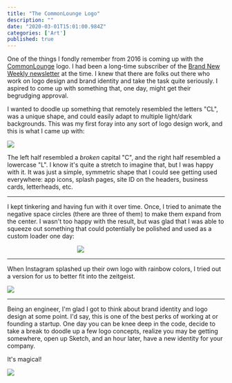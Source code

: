 ```yaml
---
title: "The CommonLounge Logo"
description: ""
date: "2020-03-01T15:01:00.984Z"
categories: ['Art']
published: true
---
```


One of the things I fondly remember from 2016 is coming up with the [CommonLounge](https://commonlounge.com) logo. I had been a long-time subscriber of the [Brand New Weekly newsletter](https://www.underconsideration.com/brandnew/archives/brand_new_newsletter_now_served_weekly.php) at the time. I knew that there are folks out there who work on logo design and brand identity and take the task quite seriously. I aspired to come up with something that, one day, might get their begrudging approval.

I wanted to doodle up something that remotely resembled the letters "CL", was a unique shape, and could easily adapt to multiple light/dark backgrounds. This was my first foray into any sort of logo design work, and this is what I came up with:

![](./logo.png)

The left half resembled a _broken_ capital "C", and the right half resembled a lowercase "L". I know it's quite a stretch to imagine that, but I was happy with it. It was just a simple, symmetric shape that I could see getting used everywhere: app icons, splash pages, site ID on the headers, business cards, letterheads, etc.

---

I kept tinkering and having fun with it over time. Once, I tried to animate the negative space circles (there are three of them) to make them expand from the center. I wasn't too happy with the result, but was glad that I was able to squeeze out something that could potentially be polished and used as a custom loader one day:

<img src="./logo-inverted.gif" style="display: block; margin: 0 auto; max-width: 180px" />

---

When Instagram splashed up their own logo with rainbow colors, I tried out a version for us to better fit into the zeitgeist.

![](./colored-logo.png)

---

Being an engineer, I'm glad I got to think about brand identity and logo design at some point. I'd say, this is one of the best perks of working at or founding a startup. One day you can be knee deep in the code, decide to take a break to doodle up a few logo concepts, realize you may be getting somewhere, open up Sketch, and an hour later, have a new identity for your company.

It's magical!

<img src="./cl-producthunt.gif" style="display: block; margin: 0 auto;" />
